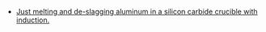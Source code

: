 - [Just melting and de-slagging aluminum in a silicon carbide crucible with induction.](https://www.youtube.com/shorts/48eXRwn1_Rk?feature=share)

